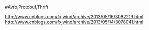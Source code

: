 #Avro,Protobuf,Thrift

<http://www.cnblogs.com/fxjwind/archive/2013/05/16/3082219.html>
<http://www.cnblogs.com/fxjwind/archive/2013/05/14/3078041.html>